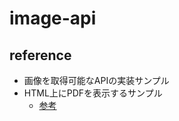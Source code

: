 # image-api

## reference

* 画像を取得可能なAPIの実装サンプル
* HTML上にPDFを表示するサンプル
  * [参考](https://qiita.com/katzueno/items/c490361c3274d0108e7d)